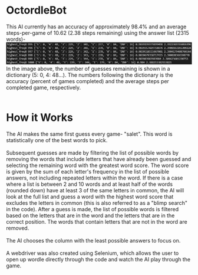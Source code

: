 # OctordleBot
This AI currently has an accuracy of approximately 98.4% and an average steps-per-game of 10.62 (2.38 steps remaining) using the answer list (2315 words)-
<br>
![Accuracy](data.JPG)
<br>
In the image above, the number of guesses remaining is shown in a dictionary (5: 0, 4: 48...).
The numbers following the dictionary is the accuracy (percent of games completed) and the average steps per completed game, respectively.
<br>
<br>
# How it Works
The AI makes the same first guess every game- "salet". This word is statistically one of the best words to pick.
<br><br>
Subsequent guesses are made by filtering the list of possible words by removing the words that include letters that have already been guessed and selecting the remaining word with the greatest word score. The word score is given by the sum of each letter's frequency in the list of possible answers, not including repeated letters within the word. If there is a case where a list is between 2 and 10 words and at least half of the words (rounded down) have at least 3 of the same letters in common, the AI will look at the full list and guess a word with the highest word score that excludes the letters in common (this is also referred to as a "blimp search" in the code). After a guess is made, the list of possible words is filtered based on the letters that are in the word and the letters that are in the correct position. The words that contain letters that are not in the word are removed.
<br><br>
The AI chooses the column with the least possible answers to focus on.
<br><br>
A webdriver was also created using Selenium, which allows the user to open up wordle directly through the code and watch the AI play through the game.
